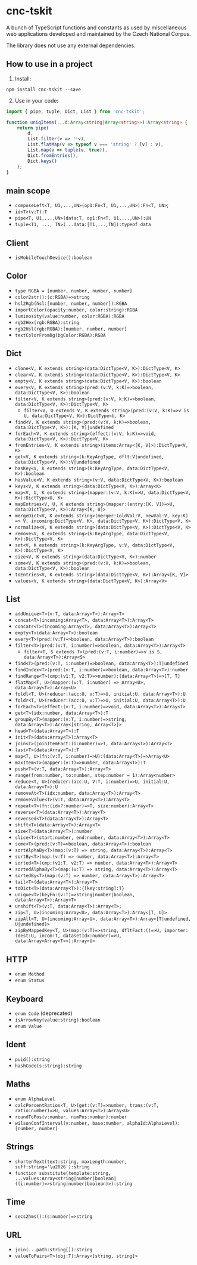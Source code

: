 # cnc-tskit

A bunch of TypeScript functions and constants as used by miscellaneous web applications developed and maintained by the Czech National Corpus.

The library does not use any external dependencies.

## How to use in a project

1) Install:

```
npm install cnc-tskit --save
```

2) Use in your code:

```ts
import { pipe, tuple, Dict, List } from 'cnc-tskit';

function uniqItems(...d:Array<string|Array<string>>):Array<string> {
    return pipe(
        d,
        List.filter(v => !!v),
        List.flatMap(v => typeof v === 'string' ? [v] : v),
        List.map(v => tuple(v, true)),
        Dict.fromEntries(),
        Dict.keys()
    );
}

```

## main scope

* `composeLeft<T, U1,...,UN>(op1:Fn<T, U1,...,UN>):Fn<T, UN>`;
* `id<T>(v:T):T`
* `pipe<T, U1,...,UN>(data:T, op1:Fn<T, U1,...,UN>):UN`
* `tuple<T1, ..., TN>(...data:[T1,...,TN]):typeof data`

## Client

  * `isMobileTouchDevice():boolean`

## Color

  * `type RGBA = [number, number, number, number]`
  * `color2str():(c:RGBA)=>string`
  * `hsl2Rgb(hsl:[number, number, number]):RGBA`
  * `importColor(opacity:number, color:string):RGBA`
  * `luminosity(value:number, color:RGBA):RGBA`
  * `rgb2Hex(rgb:RGBA):string`
  * `rgb2Hsl(rgb:RGBA):[number, number, number]`
  * `textColorFromBg(bgColor:RGBA):RGBA`

## Dict

  * `clone<V, K extends string>(data:DictType<V, K>):DictType<V, K>`
  * `clear<V, K extends string>(data:DictType<V, K>):DictType<V, K>`
  * `empty<V, K extends string>(data:DictType<V, K>):boolean`
  * `every<V, K extends string>(pred:(v:V, k:K)=>boolean, data:DictType<V, K>):boolean`
  * `filter<V, K extends string>(pred:(v:V, k:K)=>boolean, data:DictType<V, K>):DictType<V, K>`
    * `filter<V, U extends V, K extends string>(pred:(v:V, k:K)=>v is U, data:DictType<V, K>):DictType<U, K>`
  * `find<V, K extends string>(pred:(v:V, k:K)=>boolean, data:DictType<V, K>):[K, V]|undefined`
  * `forEach<V, K extends string>(effect:(v:V, k:K)=>void, data:DictType<V, K>):DictType<V, K>`
  * `fromEntries<V, K extends string>(items:Array<[K, V]>):DictType<V, K>`
  * `get<V, K extends string>(k:KeyArgType, dflt:V|undefined, data:DictType<V, K>):V|undefined`
  * `hasKey<V, K extends string>(k:KeyArgType, data:DictType<V, K>):boolean`
  * `hasValue<V, K extends string>(v:V, data:DictType<V, K>):boolean`
  * `keys<V, K extends string>(data:DictType<V, K>):Array<K>`
  * `map<V, U, K extends string>(mapper:(v:V, k:K)=>U, data:DictType<V, K>):DictType<U, K>`
  * `mapEntries<V, U, K extends string>(mapper:(entry:[K, V])=>U, data:DictType<V, K>):Array<[K, U]>`
  * `mergeDict<V, K extends string>(merger:(oldVal:V, newVal:V, key:K) => V, incoming:DictType<V, K>, data:DictType<V, K>):DictType<V, K>`
  * `normalize<V, K extends string>(data:DictType<V, K>):DictType<V, K>`
  * `remove<V, K extends string>(k:KeyArgType, data:DictType<V, K>):DictType<V, K>`
  * `set<V, K extends string>(k:KeyArgType, v:V, data:DictType<V, K>):DictType<V, K>`
  * `size<V, K extends string>(data:DictType<V, K>):number`
  * `some<V, K extends string>(pred:(v:V, k:K)=>boolean, data:DictType<V, K>):boolean`
  * `toEntries<V, K extends string>(data:DictType<V, K>):Array<[K, V]>`
  * `values<V, K extends string>(data:DictType<V, K>):Array<V>`


## List

  * `addUnique<T>(v:T, data:Array<T>):Array<T>`
  * `concat<T>(incoming:Array<T>, data:Array<T>):Array<T>`
  * `concatr<T>(incoming:Array<T>, data:Array<T>):Array<T>`
  * `empty<T>(data:Array<T>):boolean`
  * `every<T>(pred:(v:T)=>boolean, data:Array<T>):boolean`
  * `filter<T>(pred:(v:T, i:number)=>boolean, data:Array<T>):Array<T>`
    * `filter<T, S extends T>(pred:(v:T, i:number)=>v is S, data:Array<T>):Array<S>`
  * `find<T>(pred:(v:T, i:number)=>boolean, data:Array<T>):T|undefined`
  * `findIndex<T>(pred:(v:T, i:number)=>boolean, data:Array<T>):number`
  * `findRange<T>(cmp:(v1:T, v2:T)=>number):(data:Array<T>)=>[T, T]`
  * `flatMap<T, U>(mapper:(v:T, i:number) => Array<U>, data:Array<T>):Array<U>`
  * `foldl<T, U>(reducer:(acc:U, v:T)=>U, initial:U, data:Array<T>):U`
  * `foldr<T, U>(reducer:(acc:U, v:T)=>U, initial:U, data:Array<T>):U`
  * `forEach<T>(effect:(v:T, i:number)=>void, data:Array<T>):Array<T>`
  * `get<T>(idx:number, data:Array<T>):T`
  * `groupBy<T>(mapper:(v:T, i:number)=>string, data:Array<T>):Array<[string, Array<T>]>`
  * `head<T>(data:Array<T>):T`
  * `init<T>(data:Array<T>):Array<T>`
  * `join<T>(joinItemFact:(i:number)=>T, data:Array<T>):Array<T>`
  * `last<T>(data:Array<T>):T`
  * `map<T, U>(fn:(v:T, i:number)=>U):(data:Array<T>)=>Array<U>`
  * `maxItem<T>(mapper:(v:T)=>number, data:Array<T>):T`
  * `push<T>(v:T, data:Array<T>):Array<T>`
  * `range(from:number, to:number, step:number = 1):Array<number>`
  * `reduce<T, U>(reducer:(acc:U, V:T, i:number)=>U, initial:U, data:Array<T>):U`
  * `removeAt<T>(idx:number, data:Array<T>):Array<T>`
  * `removeValue<T>(v:T, data:Array<T>):Array<T>`
  * `repeat<T>(fn:(idx?:number)=>T, size:number):Array<T>`
  * `reverse<T>(data:Array<T>):Array<T>`
  * `reversed<T>(data:Array<T>):Array<T>`
  * `shift<T>(data:Array<T>):Array<T>`
  * `size<T>(data:Array<T>):number`
  * `slice<T>(start:number, end:number, data:Array<T>):Array<T>`
  * `some<T>(pred:(v:T)=>boolean, data:Array<T>):boolean`
  * `sortAlphaBy<T>(map:(v:T) => string, data:Array<T>):Array<T>`
  * `sortBy<T>(map:(v:T) => number, data:Array<T>):Array<T>`
  * `sorted<T>(cmp:(v1:T, v2:T) => number, data:Array<T>):Array<T>`
  * `sortedAlphaBy<T>(map:(v:T) => string, data:Array<T>):Array<T>`
  * `sortedBy<T>(map:(v:T) => number, data:Array<T>):Array<T>`
  * `tail<T>(data:Array<T>):Array<T>`
  * `toDict<T>(data:Array<T>):{[key:string]:T}`
  * `unique<T>(keyFn:(v:T)=>string|number|boolean, data:Array<T>):Array<T>`
  * `unshift<T>(v:T, data:Array<T>):Array<T>;`
  * `zip<T, U>(incoming:Array<U>, data:Array<T>):Array<[T, U]>`
  * `zipAll<T, U>(incoming:Array<U>, data:Array<T>):Array<[T|undefined, U|undefined]>`
  * `zipByMappedKey<T, U>(map:(v:T)=>string, dfltFact:()=>U, importer:(dest:U, incom:T, datasetIdx:number)=>U, data:Array<Array<T>>):Array<U>`

## HTTP

 * `enum Method`
 * `enum Status`

## Keyboard

  * `enum Code` (deprecated)
  * `isArrowKey(value:string):boolean`
  * `enum Value`

## Ident

  * `puid():string`
  * `hashCode(s:string):string`

## Maths

  * `enum AlphaLevel`
  * `calcPercentRatios<T, U>(get:(v:T)=>number, trans:(v:T, ratio:number)=>U, values:Array<T>):Array<U>`
  * `roundToPos(v:number, numPos:number):number`
  * `wilsonConfInterval(v:number, base:number, alphaId:AlphaLevel):[number, number]`

## Strings

  * `shortenText(text:string, maxLength:number, suff:string='\u2026'):string`
  * `function substitute(template:string, ...values:Array<string|number|boolean|((i:number)=>string|number|boolean)>):string`

## Time

  * `secs2hms():(s:number)=>string`

## URL

  * `join(...path:string[]):string`
  * `valueToPairs<T>(obj:T):Array<[string, string]>`
